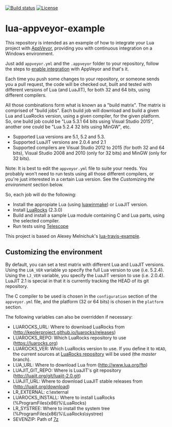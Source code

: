 [![Build status](https://ci.appveyor.com/api/projects/status/subf1ydrutspjtk8/branch/master?svg=true)](https://ci.appveyor.com/project/ignacio/lua-appveyor-example/branch/master)
[![License](http://img.shields.io/badge/License-MIT-brightgreen.svg)](LICENSE)

# lua-appveyor-example

This repository is intended as an example of how to integrate your Lua project with [AppVeyor](https://ci.appveyor.com/), providing you with continuous integration on a Windows environment.

Just add `appveyor.yml` and the `.appveyor` folder to your repository, follow the steps to [enable integration](http://www.appveyor.com/docs) with AppVeyor and that's it.

Each time you push some changes to your repository, or someone sends you a pull request, the code will be checked out, built and tested with different versions of Lua (and LuaJIT), for both 32 and 64 bits, using different compilers.

All those combinations form what is known as a "build matrix". The matrix is comprised of "build jobs". Each build job will download and build a given Lua and LuaRocks version, using a given compiler, for the given platform. So, one build job could be "Lua 5.3.1 64 bits using Visual Studio 2015", another one could be "Lua 5.2.4 32 bits using MinGW", etc.

- Supported Lua versions are 5.1, 5.2 and 5.3.
- Supported LuaJIT versions are 2.0.4 and 2.1
- Supported compilers are Visual Studio 2012 to 2015 (for both 32 and 64 bits), Visual Studio 2008 and 2010 (only for 32 bits) and MinGW (only for 32 bits).

Note: It is best to edit the `appveyor.yml` file to suite your needs. You probably won't need to run tests using all those different compilers, or you're just interested in a certain Lua version. See the _Customizing the environment_ section below.

So, each job will do the following:
* Install the appropiate Lua (using [luawinmake](https://github.com/Tieske/luawinmake)) or LuaJIT version.
* Install [LuaRocks](https://luarocks.org/) (2.3.0)
* Build and install a sample Lua module containing C and Lua parts, using the selected compiler.
* Run tests using [Telescope](https://github.com/norman/telescope)

This project is based on Alexey Melnichuk's [lua-travis-example](https://github.com/moteus/lua-travis-example).

## Customizing the environment

By default, you can set a test matrix with different Lua and LuaJIT versions. Using the `LUA_VER` variable yo specify the full Lua version to use (i.e. 5.2.4).
Using the `LJ_VER` variable, you specify the LuaJIT version to use (i.e. 2.0.4). LuaJIT 2.1 is special in that it is currently tracking the HEAD of its git repository.

The C compiler to be used is chosen ìn the `configuration` section of the `appveyor.yml` file, and the platform (32 or 64 bits) is chosen in the `platform` section.

The following variables can also be overridden if necessary:

- LUAROCKS_URL: Where to download LuaRocks from (http://keplerproject.github.io/luarocks/releases)
- LUAROCKS_REPO: Which LuaRocks repository to use (https://luarocks.org)
- LUAROCKS_VER: Which LuaRocks version to use. If you define it to `HEAD`, the current sources at [LuaRocks repository](https://github.com/keplerproject/luarocks) will be used (the _master_ branch).
- LUA_URL: Where to download Lua from (http://www.lua.org/ftp)
- LUAJIT_GIT_REPO: Where is LuaJIT's git repository (http://luajit.org/git/luajit-2.0.git)
- LUAJIT_URL: Where to download LuaJIT stable releases from (http://luajit.org/download)
- LR_EXTERNAL: c:\external
- LUAROCKS_INSTALL: Where to install LuaRocks (%ProgramFiles(x86)%\LuaRocks)
- LR_SYSTREE: Where to install the system tree (%ProgramFiles(x86)%\LuaRocks\systree)
- SEVENZIP: Path of [7z](http://www.7-zip.org/)

